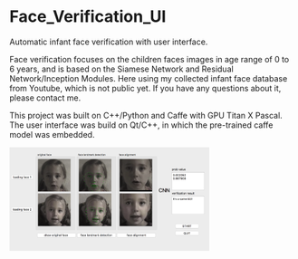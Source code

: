 # Face_Verification_UI

Automatic infant face verification with user interface. 

Face verification focuses on the children faces images in age range of 0 to 6 years, and is based on the Siamese Network and Residual Network/Inception Modules. Here using my collected infant face database from Youtube, which is not public yet. If you have any questions about it, please contact me.

This project was built on C++/Python and Caffe with GPU Titan X Pascal. The user interface was build on Qt/C++, in which the pre-trained caffe model was embedded.  

<img src="https://github.com/ZHHJemotion/Face_Verification_UI/blob/master/gui/User_Interface_result.png" width="70%" height="70%" alt="user interface demo" align=center />

